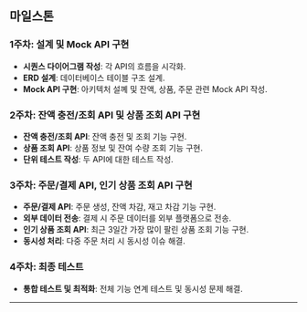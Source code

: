 ## 마일스톤

### 1주차: 설계 및 Mock API 구현
- **시퀀스 다이어그램 작성**: 각 API의 흐름을 시각화.
- **ERD 설계**: 데이터베이스 테이블 구조 설계.
- **Mock API 구현**: 아키텍처 설꼐 및 잔액, 상품, 주문 관련 Mock API 작성.

### 2주차: 잔액 충전/조회 API 및 상품 조회 API 구현
- **잔액 충전/조회 API**: 잔액 충전 및 조회 기능 구현.
- **상품 조회 API**: 상품 정보 및 잔여 수량 조회 기능 구현.
- **단위 테스트 작성**: 두 API에 대한 테스트 작성.

### 3주차: 주문/결제 API, 인기 상품 조회 API 구현
- **주문/결제 API**: 주문 생성, 잔액 차감, 재고 차감 기능 구현.
- **외부 데이터 전송**: 결제 시 주문 데이터를 외부 플랫폼으로 전송.
- **인기 상품 조회 API**: 최근 3일간 가장 많이 팔린 상품 조회 기능 구현.
- **동시성 처리**: 다중 주문 처리 시 동시성 이슈 해결.

### 4주차:  최종 테스트
- **통합 테스트 및 최적화**: 전체 기능 연계 테스트 및 동시성 문제 해결.

------
